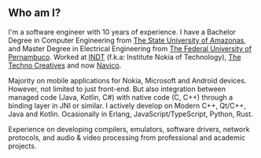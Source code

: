 ## Who am I?

I'm a software engineer with 10 years of experience. I have a Bachelor Degree in Computer Engineering from [The State University of Amazonas](https://www.uea.edu.br), and Master Degree in Electrical Engineering from [The Federal University of Pernambuco](https://www.ufpe.br/). Worked at [INDT](https://www.indt.org.br/) (f.k.a: Institute Nokia of Technology), [The Techno Creatives](https://www.technocreatives.com/) and now [Navico](https://navico.com/).

Majority on mobile applications for Nokia, Microsoft and Android devices. However, not limited to just front-end. But also integration between managed code (Java, Kotlin, C#) with native code (C, C++) through a binding layer in JNI or similar. I actively develop on Modern C++, Qt/C++, Java and Kotlin. Ocasionally in Erlang, JavaScript/TypeScript, Python, Rust.

Experience on developing compilers, emulators, software drivers, network protocols, and audio & video processing from professional and academic projects.

